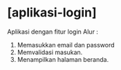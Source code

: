 # [aplikasi-login]
Aplikasi dengan fitur login
Alur : 
1. Memasukkan email dan password
2. Memvalidasi masukan.
3. Menampilkan halaman beranda.
